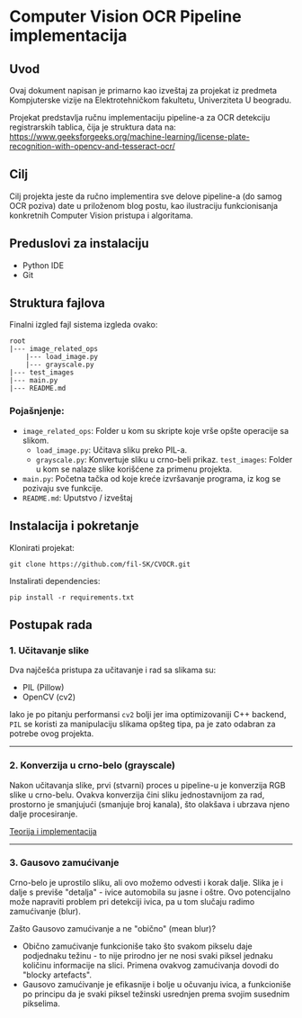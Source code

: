 # Computer Vision OCR Pipeline implementacija

## Uvod

Ovaj dokument napisan je primarno kao izveštaj za projekat iz predmeta Kompjuterske vizije na Elektrotehničkom fakultetu, Univerziteta U beogradu.

Projekat predstavlja ručnu implementaciju pipeline-a za OCR detekciju registrarskih tablica, čija je struktura data na: https://www.geeksforgeeks.org/machine-learning/license-plate-recognition-with-opencv-and-tesseract-ocr/

## Cilj

Cilj projekta jeste da ručno implementira sve delove pipeline-a (do samog OCR poziva) date u priloženom blog postu, kao ilustraciju funkcionisanja konkretnih Computer Vision pristupa i algoritama. 

## Preduslovi za instalaciju

- Python IDE
- Git

## Struktura fajlova

Finalni izgled fajl sistema izgleda ovako:

```
root
|--- image_related_ops
    |--- load_image.py
    |--- grayscale.py
|--- test_images
|--- main.py
|--- README.md
```

### Pojašnjenje:
- `image_related_ops`: Folder u kom su skripte koje vrše opšte operacije sa slikom.
    - `load_image.py`: Učitava sliku preko PIL-a.
    - `grayscale.py`: Konvertuje sliku u crno-beli prikaz.
`test_images`: Folder u kom se nalaze slike korišćene za primenu projekta.
- `main.py`: Početna tačka od koje kreće izvršavanje programa, iz kog se pozivaju sve funkcije.
- `README.md`: Uputstvo / izveštaj

## Instalacija i pokretanje

Klonirati projekat:

```
git clone https://github.com/fil-SK/CVOCR.git
```

Instalirati dependencies:

```
pip install -r requirements.txt
```

## Postupak rada

### 1. Učitavanje slike

Dva najčešća pristupa za učitavanje i rad sa slikama su:
- PIL (Pillow)
- OpenCV (cv2)

Iako je po pitanju performansi `cv2` bolji jer ima optimizovaniji C++ backend, `PIL` se koristi za manipulaciju slikama opšteg tipa, pa je zato odabran za potrebe ovog projekta.

---

### 2. Konverzija u crno-belo (grayscale)

Nakon učitavanja slike, prvi (stvarni) proces u pipeline-u je konverzija RGB slike u crno-belu. Ovakva konverzija čini sliku jednostavnijom za rad, prostorno je smanjujući (smanjuje broj kanala), što olakšava i ubrzava njeno dalje procesiranje.

<a href="./theory_and_implementation/2_grayscale.md">Teorija i implementacija</a>

---

### 3. Gausovo zamućivanje

Crno-belo je uprostilo sliku, ali ovo možemo odvesti i korak dalje. Slika je i dalje s previše "detalja" - ivice automobila su jasne i oštre. Ovo potencijalno može napraviti problem pri detekciji ivica, pa u tom slučaju radimo zamućivanje (blur).

Zašto Gausovo zamućivanje a ne "obično" (mean blur)?
- Obično zamućivanje funkcioniše tako što svakom pikselu daje podjednaku težinu - to nije prirodno jer ne nosi svaki piksel jednaku količinu informacije na slici. Primena ovakvog zamućivanja dovodi do "blocky artefacts".
- Gausovo zamućivanje je efikasnije i bolje u očuvanju ivica, a funkcioniše po principu da je svaki piksel težinski usrednjen prema svojim susednim pikselima.

